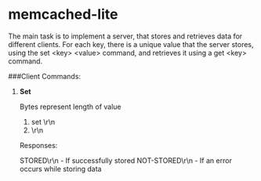 # memcached-lite
The main task is to implement a server, that stores and retrieves data for different clients. For each key, there is a unique value that the server stores, using the set &lt;key> &lt;value> command, and retrieves it using a get &lt;key> command.





###Client Commands:


1. **Set** 

    
    Bytes represent length of value
    
    1. set <key> <bytes> \r\n
    2. <value> \r\n

    Responses:
    
    STORED\r\n  - If successfully stored 
    NOT-STORED\r\n - If an error occurs while storing data
    
